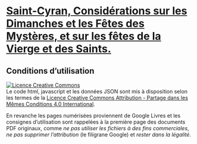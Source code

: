 # [Saint-Cyran, Considérations sur les Dimanches et les Fêtes des Mystères, et sur les fêtes de la Vierge et des Saints.](https://considerations.sacy.be/)

## Conditions d’utilisation

<a rel="license" href="http://creativecommons.org/licenses/by-sa/4.0/"><img alt="Licence Creative Commons" style="border-width:0" src="https://i.creativecommons.org/l/by-sa/4.0/88x31.png" /></a><br />Le code html, javascript et les données JSON sont mis à disposition selon les termes de la <a rel="license" href="http://creativecommons.org/licenses/by-sa/4.0/">Licence Creative Commons Attribution -  Partage dans les Mêmes Conditions 4.0 International</a>.

En revanche les pages numérisées proviennent de Google Livres et les consignes d’utilisation sont rappelées à la première page des documents PDF originaux, comme *ne pas utiliser les fichiers à des fins commerciales*, *ne pas supprimer l’attribution* (le filigrane Google) et *rester dans la légalité*.
